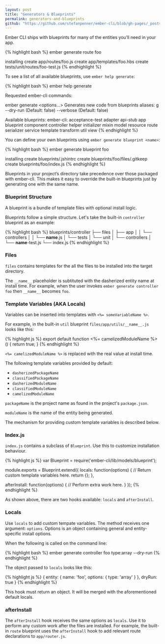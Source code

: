 ```yaml
---
layout: post
title: "Generators & Blueprints"
permalink: generators-and-blueprints
github: "https://github.com/stefanpenner/ember-cli/blob/gh-pages/_posts/2013-04-08-generators-and-blueprints.md"
---
```


Ember CLI ships with blueprints for many of the entities you’ll
need in your app.

{% highlight bash %}
ember generate route foo

installing
  create app/routes/foo.js
  create app/templates/foo.hbs
  create tests/unit/routes/foo-test.js
{% endhighlight %}

To see a list of all available blueprints, use `ember help generate`:

{% highlight bash %}
ember help generate

Requested ember-cli commands:

ember generate <blueprint> <options...>
  Generates new code from blueprints
  aliases: g
  --dry-run (Default: false)
  --verbose (Default: false)

  Available blueprints:
    ember-cli:
      acceptance-test
      adapter
      api-stub
      app
      blueprint
      component
      controller
      helper
      initializer
      mixin
      model
      resource
      route
      serializer
      service
      template
      transform
      util
      view
{% endhighlight %}

You can define your own blueprints using `ember generate blueprint <name>`:

{% highlight bash %}
ember generate blueprint foo

installing
  create blueprints/.jshintrc
  create blueprints/foo/files/.gitkeep
  create blueprints/foo/index.js
{% endhighlight %}

Blueprints in your project’s directory take precedence over those packaged
with ember-cli. This makes it easy to override the built-in blueprints
just by generating one with the same name.

### Blueprint Structure

A blueprint is a bundle of template files with optional install logic.

Blueprints follow a simple structure. Let's take the built-in
`controller` blueprint as an example:

{% highlight bash %}
blueprints/controller
├── files
│   ├── app
│   │   └── controllers
│   │       └── __name__.js
│   └── tests
│       └── unit
│           └── controllers
│               └── __name__-test.js
└── index.js
{% endhighlight %}

### Files

`files` contains templates for the all the files to be
installed into the target directory.

The `__name__` placeholder is subtituted with the dasherized
entity name at install time. For example, when the user
invokes `ember generate controller foo` then `__name__` becomes
`foo`.

### Template Variables (AKA Locals)

Variables can be inserted into templates with
`<%= someVariableName %>`.

For example, in the built-in `util` blueprint
`files/app/utils/__name__.js` looks like this:

{% highlight js %}
export default function <%= camelizedModuleName %>() {
  return true;
}
{% endhighlight %}

`<%= camelizedModuleName %>` is replaced with the real
value at install time.

The following template variables provided by default:

- `dasherizedPackageName`
- `classifiedPackageName`
- `dasherizedModuleName`
- `classifiedModuleName`
- `camelizedModuleName`

`packageName` is the project name as found in the project's
`package.json`.

`moduleName` is the name of the entity being generated.

The mechanism for providing custom template variables is
described below.

### Index.js

`index.js` contains a subclass of `Blueprint`. Use this
to customize installation behaviour.

{% highlight js %}
var Blueprint = require('ember-cli/lib/models/blueprint');

module.exports = Blueprint.extend({
  locals: function(options) {
    // Return custom template variables here.
    return {};
  },

  afterInstall: function(options) {
    // Perform extra work here.
  }
});
{% endhighlight %}

As shown above, there are two hooks available:
`locals` and `afterInstall`.

### Locals

Use `locals` to add custom tempate variables. The method
receives one argument: `options`. Options is an object
containing general and entity-specific install options.

When the following is called on the command line:

{% highlight bash %}
ember generate controller foo type:array --dry-run
{% endhighlight %}

The object passed to `locals` looks like this:

{% highlight js %}
{
  entity: {
    name: 'foo',
    options: {
      type: 'array'
    }
  },
  dryRun: true
}
{% endhighlight %}

This hook must return an object. It will be merged with the
aforementioned default locals.

### afterInstall

The `afterInstall` hook receives the same options as `locals`.
Use it to perform any custom work after the files are
installed. For example, the built-in `route` blueprint uses
the `afterInstall` hook to add relevant route declarations
to `app/router.js`.
